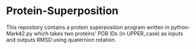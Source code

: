 # Protein-Superposition
This repository contains a protein superposition program written in python- Mark42.py which takes two proteins' PDB IDs (in UPPER_case) as inputs and outputs RMSD using quaternion rotation. 
